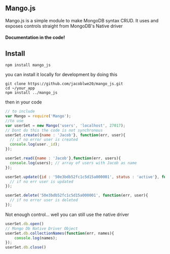 ## Mango.js

Mango.js is a simple module to make MongoDB syntax CRUD. It uses and exposes controls straight from MongoDB's Native driver

#### Documentation in the code!

## Install

```shell
npm install mango_js
```
you can install it locally for development by doing this

```shell
git clone https://github.com/jacoblwe20/mango_js.git
cd ~/your_app
npm install ../mango_js
```

then in your code

```javascript
// to include
var Mango = require('Mango');
//to use
var userSet = new Mango('users', 'localhost', 27017);
// Dont do this the code is not synchronous
userSet.create({name : 'Jacob'}, function(err, user){
  // if no error user is created
  console.log(user._id);
});

userSet.read({name : 'Jacob'},function(err, users){
  console.log(users); // array of users with Jacob as name
});

userSet.update({id : '50e3bdb52fc1c5d15a000001', status : 'active'}, function(err, user){
  // if no err user is updated
});

userSet.delete('50e3bdb52fc1c5d15a000001', function(err, user){
  // if no error user is deleted
});

```

Not enough control... well you can still use the native driver

```javascript
userSet.db.open()
// Mongo Db Native Driver Object
userSet.db.collectionNames(function(err, names){
	console.log(names);
});
userSet.db.close()
```

